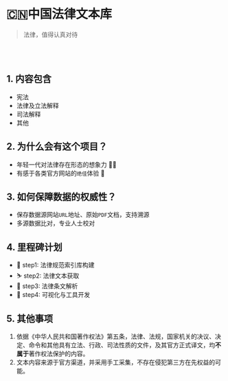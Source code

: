 # 🇨🇳中国法律文本库

> 法律，值得认真对待
<br>
<br>



## 1. 内容包含
- 宪法
- 法律及立法解释
- 司法解释
- 其他

## 2. 为什么会有这个项目？
- 年轻一代对法律存在形态的想象力 💁‍♂️
- 有感于各类官方网站的`绝佳`体验 🤷


## 3. 如何保障数据的权威性？
- 保存数据源网站`URL`地址、原始`PDF`文档，支持溯源
- 多源数据比对，专业人士校对

## 4. 里程碑计划
- 🏃 step1: 法律规范索引库构建  
- ⛷️ step2: 法律文本获取
- 🚗 step3: 法律条文解析
- 🚢 step4: 可视化与工具开发

## 5. 其他事项
1. 依据《中华人民共和国著作权法》第五条，法律、法规，国家机关的决议、决定、命令和其他具有立法、行政、司法性质的文件，及其官方正式译文，均**不属于**著作权法保护的内容。
2. 文本内容来源于官方渠道，并采用手工采集，不存在侵犯第三方在先权益的可能。